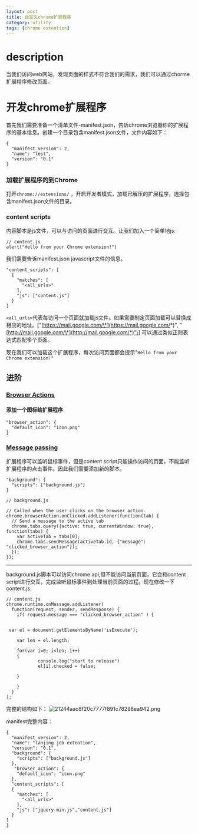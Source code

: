 ```yaml
---
layout: post
title: 自定义chrome扩展程序
category: utility
tags: [chrome extention]
---
```



# description

当我们访问web网站，发现页面的样式不符合我们的需求，我们可以通过chorme扩展程序修改页面。


# 开发chrome扩展程序

首先我们需要准备一个清单文件-manifest.json，告诉chrome浏览器你的扩展程序的基本信息。创建一个目录包含manifest.json文件，文件内容如下：

```text
{
  "manifest_version": 2,
  "name": "test",
  "version": "0.1"
}
```

### 加载扩展程序的到Chrome

打开`chrome://extensions/` ，开启开发者模式，加载已解压的扩展程序，选择包含manifest.json文件的目录。

### content scripts

内容脚本是js文件，可以与访问的页面进行交互。让我们加入一个简单地js:

```text
// content.js
alert("Hello from your Chrome extension!")
```

我们需要告诉manifest.json javascript文件的信息。

```text
"content_scripts": [
  {
    "matches": [
      "<all_urls>"
    ],
    "js": ["content.js"]
  }
]
```



`<all_urls>`代表每访问一个页面就加载js文件。如果需要制定页面加载可以替换成相应的地址。\["[https://mail.google.com/\*](https://mail.google.com/*)", "[http://mail.google.com/\*](http://mail.google.com/*)"\] 可以通过类似正则表达式匹配多个页面。

现在我们可以加载这个扩展程序，每次访问页面都会提示"`Hello from your Chrome extension!"`

## 进阶

### [Browser Actions](https://thoughtbot.com/blog/how-to-make-a-chrome-extension#browser-actions) <a id="browser-actions"></a>

#### 添加一个图标给扩展程序

```text
"browser_action": {
  "default_icon": "icon.png"
}
```

### [Message passing](https://thoughtbot.com/blog/how-to-make-a-chrome-extension#message-passing) <a id="message-passing"></a>

扩展程序可以监听鼠标事件，但是content script只能操作访问的页面，不能监听扩展程序的点击事件。因此我们需要添加新的脚本。

```text
"background": {
  "scripts": ["background.js"]
}
```

```text
// background.js

// Called when the user clicks on the browser action.
chrome.browserAction.onClicked.addListener(function(tab) {
  // Send a message to the active tab
  chrome.tabs.query({active: true, currentWindow: true}, function(tabs) {
    var activeTab = tabs[0];
    chrome.tabs.sendMessage(activeTab.id, {"message": "clicked_browser_action"});
  });
});
```


* * *

background.js脚本可以访问chrome api,但不能访问当前页面，它会和content script进行交互，完成监听鼠标事件到处理当前页面的过程。现在修改一下content.js. 

```text
// content.js
chrome.runtime.onMessage.addListener(
  function(request, sender, sendResponse) {
    if( request.message === "clicked_browser_action" ) {
      
      
 var el = document.getElementsByName('isExecute');
	   
	var len = el.length;
	
	for(var i=0; i<len; i++)
	{
		    console.log("start to release")
			el[i].checked = false;
		
	}
      
    }
  }
);
```


完整的结构如下：
![21244aac8f20c7777f891c78298ea942.png](evernotecid://1AD0D11D-2A61-43B1-9340-EC1B968A83A7/appyinxiangcom/30786486/ENResource/p453)


manifest完整内容：

```text
{
  "manifest_version": 2,
  "name": "lanjing job extention",
  "version": "0.1",
  "background": {
    "scripts": ["background.js"]
  },
   "browser_action": {
    "default_icon": "icon.png"
  },
  "content_scripts": [
  {
    "matches": [
      "<all_urls>"
    ],
    "js": ["jquery-min.js","content.js"]
  }
]
}
```

